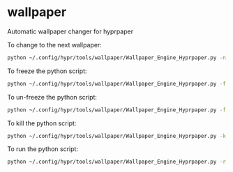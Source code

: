 # wallpaper
Automatic wallpaper changer for hyprpaper

To change to the next wallpaper:
```sh
python ~/.config/hypr/tools/wallpaper/Wallpaper_Engine_Hyprpaper.py -n
```
To freeze the python script:
```sh
python ~/.config/hypr/tools/wallpaper/Wallpaper_Engine_Hyprpaper.py -f
```
To un-freeze the python script:
```sh
python ~/.config/hypr/tools/wallpaper/Wallpaper_Engine_Hyprpaper.py -f
```
To kill the python script:
```sh
python ~/.config/hypr/tools/wallpaper/Wallpaper_Engine_Hyprpaper.py -k
```
To run the python script:
```sh
python ~/.config/hypr/tools/wallpaper/Wallpaper_Engine_Hyprpaper.py -r
```

